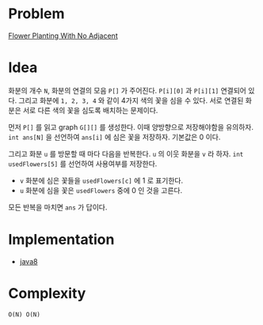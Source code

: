 # Problem

[Flower Planting With No Adjacent](https://leetcode.com/problems/flower-planting-with-no-adjacent/)

# Idea

화분의 개수 `N`, 화분의 연결의 모음 `P[]` 가 주어진다. `P[i][0]` 과
`P[i][1]` 연결되어 있다. 그리고 화분에 `1, 2, 3, 4` 와 같이 4가지 색의
꽃을 심을 수 있다. 서로 연결된 화분은 서로 다른 색의 꽃을 심도록
배치하는 문제이다.

먼저 `P[]` 를 읽고 graph `G[][]` 를 생성한다. 이때 양방향으로
저장해야함을 유의하자. `int ans[N]` 을 선언하여 `ans[i]` 에 심은 꽃을
저장하자. 기본값은 0 이다.

그리고 화분 `u` 를 방문할 때 마다 다음을 반복한다.  `u` 의 이웃 화분을
`v` 라 하자. `int usedFlowers[5]` 를 선언하여 사용여부를 저장한다.

* `v` 화분에 심은 꽃들을 `usedFlowers[c]` 에 1 로 표기한다.
* `u` 화분에 심을 꽃은 `usedFlowers` 중에 0 인 것을 고른다.

모든 반복을 마치면 `ans` 가 답이다.
 
# Implementation

* [java8](Solution.java)

# Complexity

```
O(N) O(N)
```
